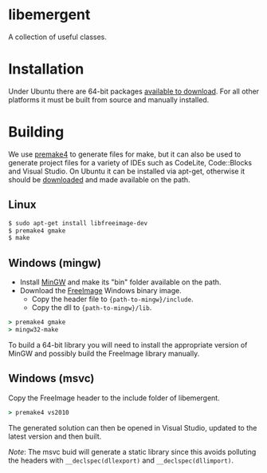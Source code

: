 libemergent
=========

A collection of useful classes.


Installation
============

Under Ubuntu there are 64-bit packages [available to download](http://downloads.emergent-design.co.uk/libemergent/). For
all other platforms it must be built from source and manually installed.


Building
========

We use [premake4](http://industriousone.com/premake) to generate files for make, but it can also be used to generate
project files for a variety of IDEs such as CodeLite, Code::Blocks and Visual Studio. On Ubuntu it can be installed
via apt-get, otherwise it should be [downloaded](http://industriousone.com/premake/download) and made available on the path.

Linux
-----

```bash
$ sudo apt-get install libfreeimage-dev
$ premake4 gmake
$ make
```

Windows (mingw)
---------------

  * Install [MinGW](http://www.mingw.org/) and make its "bin" folder available on the path.
  * Download the [FreeImage](http://freeimage.sourceforge.net/download.html) Windows binary image.
    * Copy the header file to `{path-to-mingw}/include`.
    * Copy the dll to `{path-to-mingw}/lib`.

```cmd
> premake4 gmake
> mingw32-make
```

To build a 64-bit library you will need to install the appropriate version of MinGW and possibly
build the FreeImage library manually.


Windows (msvc)
--------------

Copy the FreeImage header to the include folder of libemergent.

```cmd
> premake4 vs2010
```

The generated solution can then be opened in Visual Studio, updated to the latest version and then
built.

*Note*: The msvc buid will generate a static library since this avoids polluting the headers with
`__declspec(dllexport)` and `__declspec(dllimport)`.
